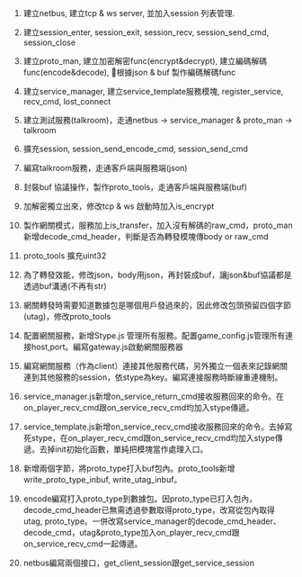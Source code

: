 1. 建立netbus, 建立tcp & ws server, 並加入session 列表管理.
2. 建立session_enter, session_exit, session_recv, session_send_cmd, session_close
3. 建立proto_man, 建立加密解密func(encrypt&decrypt), 建立編碼解碼func(encode&decode), 根據json & buf 製作編碼解碼func
4. 建立service_manager, 建立service_template服務模塊, register_service, recv_cmd, lost_connect
5. 建立測試服務(talkroom)，走通netbus -> service_manager & proto_man -> talkroom
6. 擴充session, session_send_encode_cmd, session_send_cmd
7. 編寫talkroom服務，走通客戶端與服務端(json)
8. 封裝buf 協議操作，製作proto_tools，走通客戶端與服務端(buf)
9. 加解密獨立出來，修改tcp & ws 啟動時加入is_encrypt
10. 製作網關模式，服務加上is_transfer，加入沒有解碼的raw_cmd，proto_man新增decode_cmd_header，判斷是否為轉發模塊傳body or raw_cmd
11. proto_tools 擴充uint32
12. 為了轉發效能，修改json，body用json，再封裝成buf，讓json&buf協議都是透過buf溝通(不再有str)
13. 網關轉發時需要知道數據包是哪個用戶發過來的，因此修改包頭預留四個字節(utag)，修改proto_tools

14. 配置網關服務，新增Stype.js 管理所有服務。配置game_config.js管理所有連接host,port。編寫gateway.js啟動網關服務器
15. 編寫網關服務（作為client）連接其他服務代碼，另外獨立一個表來記錄網關連到其他服務的session，依stype為key。編寫連接服務時斷線重連機制。

16. service_manager.js新增on_service_return_cmd接收服務回來的命令。在on_player_recv_cmd跟on_service_recv_cmd均加入stype傳遞。
17. service_template.js新增on_service_recv_cmd接收服務回來的命令。去掉寫死stype，在on_player_recv_cmd跟on_service_recv_cmd均加入stype傳遞。去掉init初始化函數，單純把模塊當作處理入口。

18. 新增兩個字節，將proto_type打入buf包內。proto_tools新增write_proto_type_inbuf, write_utag_inbuf。
19. encode編寫打入proto_type到數據包。因proto_type已打入包內，decode_cmd_header已無需透過參數取得proto_type，改寫從包內取得utag, proto_type。一併改寫service_manager的decode_cmd_header、decode_cmd，utag&proto_type加入on_player_recv_cmd跟on_service_recv_cmd一起傳遞。

20. netbus編寫兩個接口，get_client_session跟get_service_session